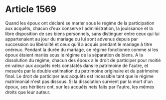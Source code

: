 # Article 1569

Quand les époux ont déclaré se marier sous le régime de la participation aux acquêts, chacun d'eux conserve l'administration, la jouissance et la libre disposition de ses biens personnels, sans distinguer entre ceux qui lui appartenaient au jour du mariage ou lui sont advenus depuis par succession ou libéralité et ceux qu'il a acquis pendant le mariage à titre onéreux. Pendant la durée du mariage, ce régime fonctionne comme si les époux étaient mariés sous le régime de la séparation de biens. A la dissolution du régime, chacun des époux a le droit de participer pour moitié en valeur aux acquêts nets constatés dans le patrimoine de l'autre, et mesurés par la double estimation du patrimoine originaire et du patrimoine final.    Le droit de participer aux acquêts est incessible tant que le régime matrimonial n'est pas dissous. Si la dissolution survient par la mort d'un époux, ses héritiers ont, sur les acquêts nets faits par l'autre, les mêmes droits que leur auteur.
